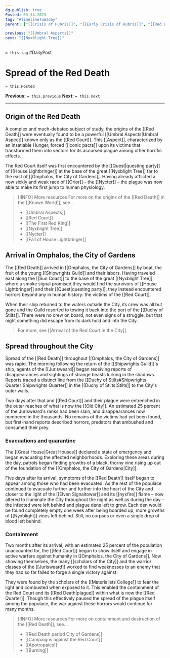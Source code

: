```yaml
---
dg-publish: true
Posted: 03.14.2023
tag: "#TimelineTuesday"
parent: ["[[Crisis of Hubris]]", "[[Early Crisis of Hubris]]", "[[Red Death period]]", "[[Red Death period City of Gardens]]", "[[Red Death]]", "[[Red Court]]", "[[Campaigns against the Red Court]]"]

previous: "[[Umbral Aspects]]"
next: "[[Nyxblight Tree]]"
---
```

`= this.tag` #DailyPost 
# Spread of the Red Death
`= this.Posted`

**Previous:** `= this.previous`
**Next:** `= this.next`

---

## Origin of the Red Death

A complex and much-debated subject of study, the origins of the [[Red Death]] were eventually found to be a powerful [[Umbral Aspects|Umbral Aspect]] known only as the [[Red Court]]. This [[Aspect]], characterized by an insatiable Hunger, forced [[iconic pacts]] upon its victims that transformed them into vectors for its accursed plague among other horrific effects.

The Red Court itself was first encountered by the [[Quest|questing party]] of [[House Lightbringer]] at the base of the great [[Nyxblight Tree]] far to the east of [[Omphalos, the City of Gardens]]. Having already afflicted a now sickly and weak race of [[Orior]] – the [[Nycter]] – the plague was now able to make its first jump to human physiology.

> [!INFO] More resources
> For more on the origins of the [[Red Death]] in the [[Known World]], see...
> - [[Umbral Aspects]]
> - [[Red Court]]
> - [[The First Red King]]
> - [[Nyxblight Tree]]
> - [[Nycter]]
> - [[Fall of House Lightbringer]]

## Arrival in Omphalos, the City of Gardens

The [[Red Death]] arrived in [[Omphalos, the City of Gardens]] by boat, the fruit of the young [[Shipwrights Guild]] and their labors. Having traveled east along the [[Sun Coast]] to the base of the great [[Nyxblight Tree]] where a smoke signal promised they would find the survivors of [[House Lightbringer]] and their [[Quest|questing party]], they instead encountered horrors beyond any in human history: the victims of the [[Red Court]].

When their ship returned to the waters outside the City, its crew was all but gone and the Guild resorted to towing it back into the port of the [[Duchy of Stilts]]. There were no crew on board, not even signs of a struggle, but that night something did escape from its dark hold and into the City.

> For more, see [[Arrival of the Red Court in the City]].

## Spread throughout the City

Spread of the [[Red Death]] throughout [[Omphalos, the City of Gardens]] was rapid. The morning following the return of the [[Shipwrights Guild]]'s ship, agents of the [[Jurisweard]] began receiving reports of disappearances and sightings of strange beasts lurking in the shadows. Reports traced a distinct line from the [[Duchy of Stilts#Shipwrights Quarter|Shipwrights Quarter]] in the [[Duchy of Stilts|Stilts]] to the City's outer walls.

Two days after that and [[Red Court]] and their plague were entrenched in the outer reaches of what is now the [[Old City]]. An estimated 25 percent of the Jurisweard's ranks had been slain, and disappearances now numbered in the thousands. No remains of the victims had yet been found, but first-hand reports described horrors, predators that ambushed and consumed their prey.

### Evacuations and quarantine

The [[Great House|Great Houses]] declared a state of emergency and began evacuating the affected neighborhoods. Exploring these areas during the day, patrols began finding growths of a black, thorny vine rising up out of the foundation of the [[Omphalos, the City of Gardens|City]].

Five days after its arrival, symptoms of the [[Red Death]] itself began to appear among those who had been evacuated. As the rest of the populace continued to evacuate further and further into the heart of the City and closer to the light of the [[Elven Signaltower]] and its [[nyxfire]] flame – now altered to illuminate the City throughout the night as well as during the day – the infected were left behind and plague dens left to grow. Each den would be found completely empty one week after being boarded up, more growths of [[Nyxblight]] vines left behind. Still, no corpses or even a single drop of blood left behind.

### Containment

Two months after its arrival, with an estimated 25 percent of the population unaccounted for, the [[Red Court]] began to show itself and engage in active warfare against humanity in [[Omphalos, the City of Gardens]]. Now showing themselves, the many [[scholars of the City]] and the warrior classes of the [[Jurisweard]] worked to find weaknesses to an enemy that they had so far failed to forge a single victory against.

They were found by the scholars of the [[Materialists College]] to fear the light and combusted when exposed to it. This enabled the containment of the Red Court and its [[Red Death|plague]] within what is now the [[Red Quarter]]. Though this effectively paused the spread of the plague itself among the populace, the war against these horrors would continue for many months.

> [!INFO] More resources
> For more on containment and destruction of the [[Red Death]], see...
> - [[Red Death period City of Gardens]]
> - [[Campaigns against the Red Court]]
> - [[Apotropaics]]
> - [[Burning]]
